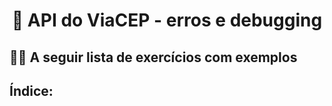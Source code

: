 <h1 align="center">🎉 API do ViaCEP - erros e debugging</h1>

## 👩‍💻 A seguir lista de exercícios com exemplos 

## Índice:

